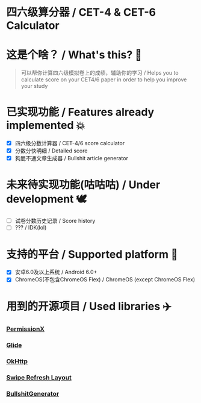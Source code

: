 # 四六级算分器 / CET-4 & CET-6 Calculator


# 这是个啥？ / What's this? 🤔
> 可以帮你计算四六级模拟卷上的成绩，辅助你的学习 / Helps you to calculate score on your CET4/6 paper in order to help you improve your study

# 已实现功能 / Features already implemented 💥
- [x] 四六级分数计算器 / CET-4/6 score calculator
- [x] 分数分快明细 / Detailed score
- [x] 狗屁不通文章生成器 / Bullshit article generator

# 未来待实现功能(咕咕咕) / Under development 🕊️
- [ ] 试卷分数历史记录 / Score history
- [ ] ??? / IDK(lol)

# 支持的平台 / Supported platform 📱
- [x] 安卓6.0及以上系统 / Android 6.0+
- [x] ChromeOS(不包含ChromeOS Flex) / ChromeOS (except ChromeOS Flex)

# 用到的开源项目 / Used libraries ✈️
### [PermissionX](https://github.com/guolindev/PermissionX)
### [Glide](https://github.com/bumptech/glide)
### [OkHttp](https://github.com/square/okhttp)
### [Swipe Refresh Layout](https://developer.android.google.cn/reference/android/support/v4/widget/SwipeRefreshLayout.html)
### [BullshitGenerator](https://github.com/menzi11/BullshitGenerator)

